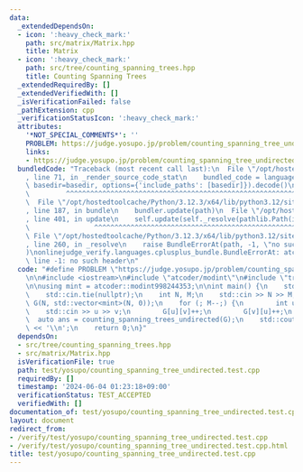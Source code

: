 ```yaml
---
data:
  _extendedDependsOn:
  - icon: ':heavy_check_mark:'
    path: src/matrix/Matrix.hpp
    title: Matrix
  - icon: ':heavy_check_mark:'
    path: src/tree/counting_spanning_trees.hpp
    title: Counting Spanning Trees
  _extendedRequiredBy: []
  _extendedVerifiedWith: []
  _isVerificationFailed: false
  _pathExtension: cpp
  _verificationStatusIcon: ':heavy_check_mark:'
  attributes:
    '*NOT_SPECIAL_COMMENTS*': ''
    PROBLEM: https://judge.yosupo.jp/problem/counting_spanning_tree_undirected
    links:
    - https://judge.yosupo.jp/problem/counting_spanning_tree_undirected
  bundledCode: "Traceback (most recent call last):\n  File \"/opt/hostedtoolcache/Python/3.12.3/x64/lib/python3.12/site-packages/onlinejudge_verify/documentation/build.py\"\
    , line 71, in _render_source_code_stat\n    bundled_code = language.bundle(stat.path,\
    \ basedir=basedir, options={'include_paths': [basedir]}).decode()\n          \
    \         ^^^^^^^^^^^^^^^^^^^^^^^^^^^^^^^^^^^^^^^^^^^^^^^^^^^^^^^^^^^^^^^^^^^^^^^^^^^^^^^^^\n\
    \  File \"/opt/hostedtoolcache/Python/3.12.3/x64/lib/python3.12/site-packages/onlinejudge_verify/languages/cplusplus.py\"\
    , line 187, in bundle\n    bundler.update(path)\n  File \"/opt/hostedtoolcache/Python/3.12.3/x64/lib/python3.12/site-packages/onlinejudge_verify/languages/cplusplus_bundle.py\"\
    , line 401, in update\n    self.update(self._resolve(pathlib.Path(included), included_from=path))\n\
    \                ^^^^^^^^^^^^^^^^^^^^^^^^^^^^^^^^^^^^^^^^^^^^^^^^^^^^^^^^^\n \
    \ File \"/opt/hostedtoolcache/Python/3.12.3/x64/lib/python3.12/site-packages/onlinejudge_verify/languages/cplusplus_bundle.py\"\
    , line 260, in _resolve\n    raise BundleErrorAt(path, -1, \"no such header\"\
    )\nonlinejudge_verify.languages.cplusplus_bundle.BundleErrorAt: atcoder/modint:\
    \ line -1: no such header\n"
  code: "#define PROBLEM \"https://judge.yosupo.jp/problem/counting_spanning_tree_undirected\"\
    \n\n#include <iostream>\n#include \"atcoder/modint\"\n#include \"tree/counting_spanning_trees.hpp\"\
    \n\nusing mint = atcoder::modint998244353;\n\nint main() {\n    std::ios::sync_with_stdio(false);\n\
    \    std::cin.tie(nullptr);\n    int N, M;\n    std::cin >> N >> M;\n    std::vector\
    \ G(N, std::vector<mint>(N, 0));\n    for (; M--;) {\n        int u, v;\n    \
    \    std::cin >> u >> v;\n        G[u][v]++;\n        G[v][u]++;\n    }\n\n  \
    \  auto ans = counting_spanning_trees_undirected(G);\n    std::cout << ans.val()\
    \ << '\\n';\n    return 0;\n}"
  dependsOn:
  - src/tree/counting_spanning_trees.hpp
  - src/matrix/Matrix.hpp
  isVerificationFile: true
  path: test/yosupo/counting_spanning_tree_undirected.test.cpp
  requiredBy: []
  timestamp: '2024-06-04 01:23:18+09:00'
  verificationStatus: TEST_ACCEPTED
  verifiedWith: []
documentation_of: test/yosupo/counting_spanning_tree_undirected.test.cpp
layout: document
redirect_from:
- /verify/test/yosupo/counting_spanning_tree_undirected.test.cpp
- /verify/test/yosupo/counting_spanning_tree_undirected.test.cpp.html
title: test/yosupo/counting_spanning_tree_undirected.test.cpp
---
```

